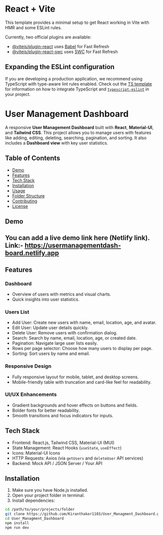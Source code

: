 # React + Vite

This template provides a minimal setup to get React working in Vite with HMR and some ESLint rules.

Currently, two official plugins are available:

- [@vitejs/plugin-react](https://github.com/vitejs/vite-plugin-react/blob/main/packages/plugin-react) uses [Babel](https://babeljs.io/) for Fast Refresh
- [@vitejs/plugin-react-swc](https://github.com/vitejs/vite-plugin-react/blob/main/packages/plugin-react-swc) uses [SWC](https://swc.rs/) for Fast Refresh

## Expanding the ESLint configuration

If you are developing a production application, we recommend using TypeScript with type-aware lint rules enabled. Check out the [TS template](https://github.com/vitejs/vite/tree/main/packages/create-vite/template-react-ts) for information on how to integrate TypeScript and [`typescript-eslint`](https://typescript-eslint.io) in your project.

# User Management Dashboard

A responsive **User Management Dashboard** built with **React**, **Material-UI**, and **Tailwind CSS**. This project allows you to manage users with features like adding, editing, deleting, searching, pagination, and sorting. It also includes a **Dashboard view** with key user statistics.

## Table of Contents
- [Demo](#demo)
- [Features](#features)
- [Tech Stack](#tech-stack)
- [Installation](#installation)
- [Usage](#usage)
- [Folder Structure](#folder-structure)
- [Contributing](#contributing)
- [License](#license)

## Demo

You can add a live demo link here (Netlify link).  
Link:- https://usermanagementdash-board.netlify.app
---

## Features

### Dashboard
- Overview of users with metrics and visual charts.
- Quick insights into user statistics.

### Users List
- Add User: Create new users with name, email, location, age, and avatar.  
- Edit User: Update user details quickly.  
- Delete User: Remove users with confirmation dialog.  
- Search: Search by name, email, location, age, or created date.  
- Pagination: Navigate large user lists easily.  
- Rows per page selector: Choose how many users to display per page.  
- Sorting: Sort users by name and email.

### Responsive Design
- Fully responsive layout for mobile, tablet, and desktop screens.
- Mobile-friendly table with truncation and card-like feel for readability.  

### UI/UX Enhancements
- Gradient backgrounds and hover effects on buttons and fields.
- Bolder fonts for better readability.
- Smooth transitions and focus indicators for inputs.

## Tech Stack

- Frontend: React.js, Tailwind CSS, Material-UI (MUI)
- State Management: React Hooks (`useState`, `useEffect`)
- Icons: Material-UI Icons
- HTTP Requests: Axios (via `getUsers` and `deleteUser` API services)
- Backend: Mock API / JSON Server / Your API

## Installation

1. Make sure you have Node.js installed.  
2. Open your project folder in terminal.  
3. Install dependencies:

```bash
cd /path/to/your/projects/folder
git clone https://github.com/Kiranthakor1103/User_Managment_Dashboard.git
cd User_Managment_Dashboard
npm install
npm run dev

